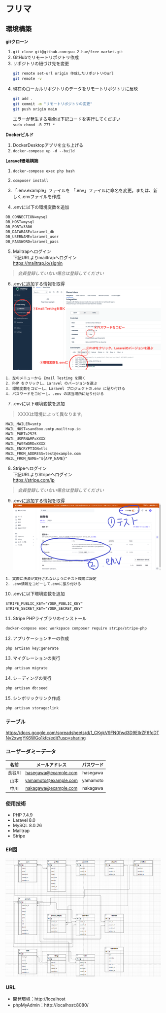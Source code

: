 # フリマ

## 環境構築
**gitクローン**
1. `git clone git@github.com:yuu-2-hue/free-market.git`
2. GitHubでリモートリポジトリ作成
3. リポジトリの紐づけ先を変更
    ``` bash
    git remote set-url origin 作成したリポジトリのurl
    git remote -v
    ```
4. 現在のローカルリポジトリのデータをリモートリポジトリに反映
    ``` bash
    git add .
    git commit -m "リモートリポジトリの変更"
    git push origin main
    ```
    エラーが発生する場合は下記コードを実行してください  
    `sudo chmod -R 777 *`

**Dockerビルド**
1. DockerDesktopアプリを立ち上げる
2. `docker-compose up -d --build`

**Laravel環境構築**
1. `docker-compose exec php bash`

2. `composer install`

3. 「.env.example」ファイルを 「.env」ファイルに命名を変更。または、新しく.envファイルを作成

4. .envに以下の環境変数を追加
``` text
DB_CONNECTION=mysql
DB_HOST=mysql
DB_PORT=3306
DB_DATABASE=laravel_db
DB_USERNAME=laravel_user
DB_PASSWORD=laravel_pass
```
5. Mailtrapへログイン  
下記URLよりmailtrapへログイン  
<https://mailtrap.io/signin>
> *会員登録していない場合は登録してください*  

6. .envに追加する情報を取得  
![alt](mailtrap.png)
``` text
1. 左のメニューから Email Testing を開く
2. PHP をクリックし、Laravel のバージョンを選ぶ
3. 環境変数をコピーし、Laravel プロジェクトの.env に貼り付ける
4. パスワードをコピーし、.env の該当場所に貼り付ける
```

7. .envに以下環境変数を追加
> XXXXは環境によって異なります。
``` text
MAIL_MAILER=smtp
MAIL_HOST=sandbox.smtp.mailtrap.io
MAIL_PORT=2525
MAIL_USERNAME=XXXX
MAIL_PASSWORD=XXXX
MAIL_ENCRYPTION=tls
MAIL_FROM_ADDRESS=test@example.com
MAIL_FROM_NAME="${APP_NAME}"
```

8. Stripeへログイン  
下記URLよりStripeへログイン  
<https://stripe.com/jp>
> *会員登録していない場合は登録してください*  

9. .envに追加する情報を取得
![alt](stripe.png)
``` text
1. 実際に決済が実行されないようにテスト環境に設定
2. .env情報をコピーして.envに張り付ける
```

10. .envに以下環境変数を追加
``` text
STRIPE_PUBLIC_KEY="YOUR_PUBLIC_KEY"
STRIPE_SECRET_KEY="YOUR_SECRET_KEY"
```

11. Stripe PHPライブラリのインストール
``` bash
docker-compose exec workspace composer require stripe/stripe-php
```

12. アプリケーションキーの作成
``` bash
php artisan key:generate
```

13. マイグレーションの実行
``` bash
php artisan migrate
```

14. シーディングの実行
``` bash
php artisan db:seed
```
15. シンボリックリンク作成
``` bash
php artisan storage:link
```

### テーブル
https://docs.google.com/spreadsheets/d/1_CKgkV9FN0fwd3D9EIlrZF6fcDTNv2xwgYK6WGo1kfc/edit?usp=sharing

### ユーザーダミーデータ
| 名前 | メールアドレス | パスワード |
| :----: | :----: | :----: |
| 長谷川 | hasegawa@example.com | hasegawa |
| 山本 | yamamoto@example.com | yamamoto |
| 中川 | nakagawa@example.com | nakagawa |

### 使用技術
* PHP 7.4.9
* Laravel 8.0
* MySQL 8.0.26
* Mailtrap
* Stripe

### ER図
![alt](free-market_er.png)

### URL
* 開発環境：http://localhost
* phpMyAdmin：http://localhost:8080/
